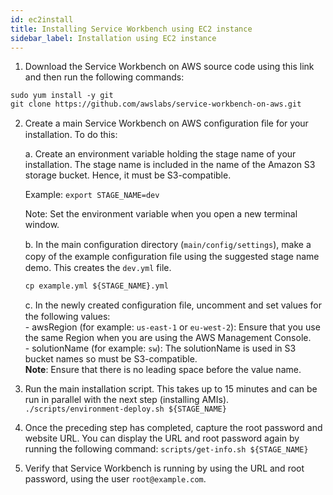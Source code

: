 ```yaml
---
id: ec2install
title: Installing Service Workbench using EC2 instance
sidebar_label: Installation using EC2 instance
---
```


1. Download the Service Workbench on AWS source code using this link and then run the following commands:
```
sudo yum install -y git
git clone https://github.com/awslabs/service-workbench-on-aws.git
```

2. Create a main Service Workbench on AWS conﬁguration ﬁle for your installation. To do this:

      a. Create an environment variable holding the stage name of your installation. The stage name is included in the name of the Amazon S3 storage bucket. Hence, it must be S3-compatible.
      
      Example:
      `export STAGE_NAME=dev`

      Note: Set the environment variable when you open a new terminal window.

      b. In the main conﬁguration directory (`main/config/settings`), make a copy of the example conﬁguration ﬁle using the suggested stage name demo. This creates the `dev.yml` file.
      
      `cp example.yml ${STAGE_NAME}.yml`
   
      c. In the newly created conﬁguration ﬁle, uncomment and set values for the following values:<br />
       - awsRegion (for example: `us-east-1` or `eu-west-2`): Ensure that you use the same Region when you are using the AWS Management Console.<br />
       - solutionName (for example: `sw`): The solutionName is used in S3 bucket names so must be S3-compatible.<br />
       **Note**: Ensure that there is no leading space before the value name.

3. Run the main installation script. This takes up to 15 minutes and can be run in parallel with the next step (installing AMIs).
`./scripts/environment-deploy.sh ${STAGE_NAME}`
4. Once the preceding step has completed, capture the root password and website URL. You can display the URL and root password again by running the following command:
`scripts/get-info.sh ${STAGE_NAME}`
5. Verify that Service Workbench is running by using the URL and root password, using the user `root@example.com`.

